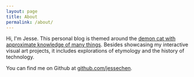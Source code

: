 ```yaml
---
layout: page
title: About
permalink: /about/
---
```


Hi, I'm Jesse. This personal blog is themed around the [demon cat with approximate knowledge of many things](https://adventuretime.fandom.com/wiki/Demon_Cat). Besides showcasing my interactive visual art projects, it includes explorations of etymology and the history of technology.

You can find me on Github at [github.com/jessechen](http://github.com/jessechen).
